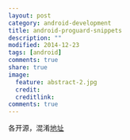 ```yaml
---
layout: post
category: android-development
title: android-proguard-snippets
description: ""
modified: 2014-12-23
tags: [android]
comments: true
share: true
image:
  feature: abstract-2.jpg
  credit: 
  creditlink: 
comments: true
---
```



各开源，混淆[地址](https://github.com/krschultz/android-proguard-snippets)